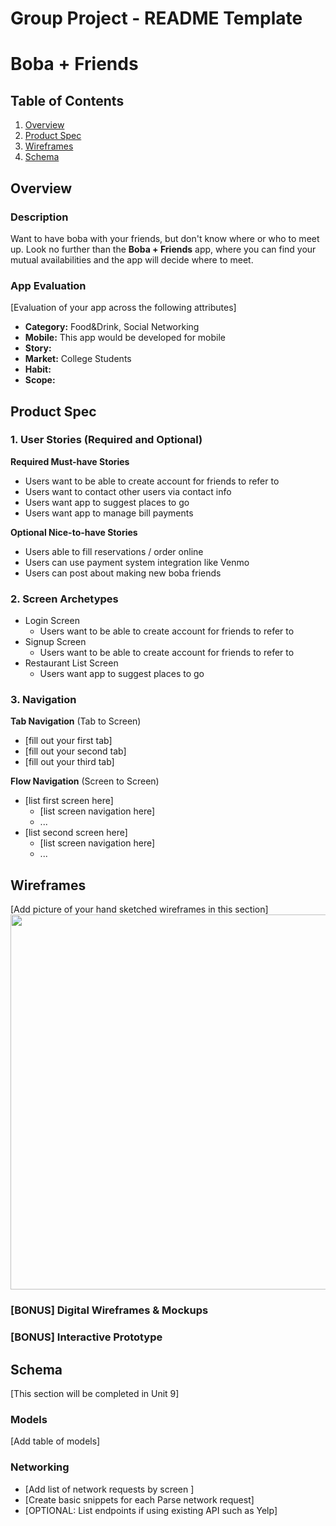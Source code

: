 Group Project - README Template
===

# Boba + Friends

## Table of Contents
1. [Overview](#Overview)
1. [Product Spec](#Product-Spec)
1. [Wireframes](#Wireframes)
2. [Schema](#Schema)

## Overview
### Description
Want to have boba with your friends, but don't know where or who to meet up. Look no further than the **Boba + Friends** app, where you can find your mutual availabilities and the app will decide where to meet.

### App Evaluation
[Evaluation of your app across the following attributes]
- **Category:** Food&Drink, Social Networking
- **Mobile:** This app would be developed for mobile 
- **Story:**
- **Market:** College Students
- **Habit:**
- **Scope:**

## Product Spec

### 1. User Stories (Required and Optional)

**Required Must-have Stories**

* Users want to be able to create account for friends to refer to
* Users want to contact other users via contact info
* Users want app to suggest places to go
* Users want app to manage bill payments

**Optional Nice-to-have Stories**

* Users able to fill reservations / order online
* Users can use payment system integration like Venmo
* Users can post about making new boba friends

### 2. Screen Archetypes

* Login Screen
    * Users want to be able to create account for friends to refer to
* Signup Screen
    * Users want to be able to create account for friends to refer to
* Restaurant List Screen
    * Users want app to suggest places to go

### 3. Navigation

**Tab Navigation** (Tab to Screen)

* [fill out your first tab]
* [fill out your second tab]
* [fill out your third tab]

**Flow Navigation** (Screen to Screen)

* [list first screen here]
   * [list screen navigation here]
   * ...
* [list second screen here]
   * [list screen navigation here]
   * ...

## Wireframes
[Add picture of your hand sketched wireframes in this section]
<img src="YOUR_WIREFRAME_IMAGE_URL" width=600>

### [BONUS] Digital Wireframes & Mockups

### [BONUS] Interactive Prototype

## Schema 
[This section will be completed in Unit 9]
### Models
[Add table of models]
### Networking
- [Add list of network requests by screen ]
- [Create basic snippets for each Parse network request]
- [OPTIONAL: List endpoints if using existing API such as Yelp]
